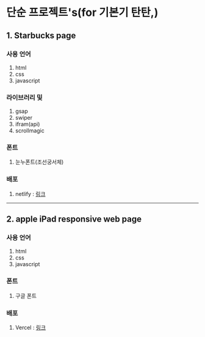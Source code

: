 # 단순 프로젝트's(for 기본기 탄탄,)

## 1. Starbucks page

### 사용 언어
1. html
2. css
3. javascript
   
### 라이브러리 및
1. gsap
2. swiper
3. ifram(api)
4. scrollmagic
   
### 폰트
1. 눈누폰트(조선궁서체)
   
### 배포
1. netlify : [링크](https://monumental-baklava-6ea958.netlify.app)

---       

## 2. apple iPad responsive web page

### 사용 언어
1. html
2. css
3. javascript

### 폰트
1. 구글 폰트

### 배포
1. Vercel : [링크](https://simple-projects-bay.vercel.app/)
